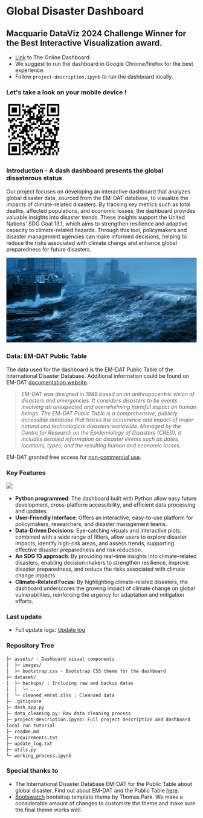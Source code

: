 # Global Disaster Dashboard
## Macquarie DataViz 2024 Challenge Winner for the Best Interactive Visualization award.

- [Link](https://sdgdashboard.masonphung.com) to The Online Dashboard: 
- We suggest to run the dashboard in Google Chrome/firefox for the best experience.
- Follow `project-description.ipynb` to run the dashboard locally.

### Let's take a look on your mobile device !

<img src="assets/images/teamA-dashboard-QR.png" width="145">

### Introduction - A dash dashboard presents the global disasterous status
Our project focuses on developing an interactive dashboard that analyzes global disaster data, sourced from the EM-DAT database, to visualize the impacts of climate-related disasters. By tracking key metrics such as total deaths, affected populations, and economic losses, the dashboard provides valuable insights into disaster trends. These insights support the United Nations' SDG Goal 13.1, which aims to strengthen resilience and adaptive capacity to climate-related hazards. Through this tool, policymakers and disaster management agencies can make informed decisions, helping to reduce the risks associated with climate change and enhance global preparedness for future disasters.

<img src="assets/images/tsunami-icegif-9.gif" width="990">


### Data: EM-DAT Public Table
The data used for the dashboard is the EM-DAT Public Table of the International Disaster Database. Additional information could be found on EM-DAT [documentation website](https://doc.emdat.be/docs/data-structure-and-content/general-definitions-and-concepts/).

> *EM-DAT was designed in 1988 based on an anthropocentric vision of disasters and emergencies. It considers disasters to be events involving an unexpected and overwhelming harmful impact on human beings.*
    *The EM-DAT Public Table is a comprehensive, publicly accessible database that tracks the occurrence and impact of major natural and technological disasters worldwide. Managed by the Centre for Research on the Epidemiology of Disasters (CRED), it includes detailed information on disaster events such as dates, locations, types, and the resulting human and economic losses.*

EM-DAT granted free access for [non-commercial use](https://doc.emdat.be/docs/legal/terms-of-use/).

### Key Features

![](assets/images/dashboard_cap.jpg)

- **Python programmed**: The dashboard built with Python allow easy future development, cross-platform accessibility, and efficient data processing and updates.  
- **User-Friendly Interface**: Offers an interactive, easy-to-use platform for policymakers, researchers, and disaster management teams.
- **Data-Driven Decisions**:  Eye-catching visuals and interactive plots, combined with a wide range of filters, allow users to explore disaster impacts, identify high-risk areas, and assess trends, supporting effective disaster preparedness and risk reduction.
- **An SDG 13 approach**: By providing real-time insights into climate-related disasters, enabling decision-makers to strengthen resilience, improve disaster preparedness, and reduce the risks associated with climate change impacts.
- **Climate-Related Focus**: By highlighting climate-related disasters, the dashboard underscores the growing impact of climate change on global vulnerabilities, reinforcing the urgency for adaptation and mitigation efforts.

### Last update
- Full update logs: [Update log](/update_log.txt)

### Repository Tree  
    ├─ assets/ - Dashboard visual components
    │  ├─ images/
    │  ├─ bootstrap.css - Bootstrap CSS theme for the dashboard
    ├─ dataset/
    │  ├─ backups/ : Including raw and backup datas
    │  │  └─ ...
    │  └─ cleaned_emrat.xlsx : Cleansed data
    ├─ .gitignore
    ├─ dash_app.py
    ├─ data_cleaning.py: Raw data cleaning process
    ├─ project-description.ipynb: Full project description and dashboard local run tutorial
    ├─ readme.md
    ├─ requirements.txt
    ├─ update_log.txt
    ├─ utils.py
    └─ working_process.ipynb

### Special thanks to
- The International Disaster Database EM-DAT for the Public Table about global disaster. Find out about EM-DAT and the Public Table [here](https://doc.emdat.be/docs/data-structure-and-content/emdat-public-table/).
- [Bootswatch](https://bootswatch.com) bootstrap template theme by Thomas Park. We make a considerable amount of changes to customize the theme and make sure the final theme works well.

